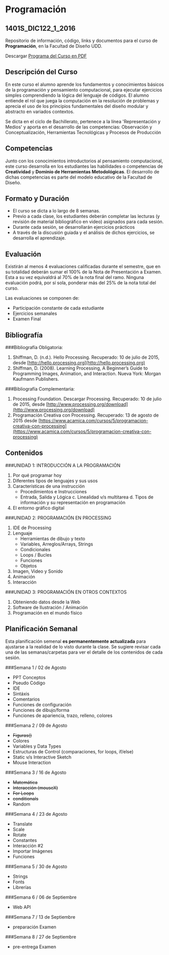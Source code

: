 # Programación
## 1401S_DIC122_1_2016
Repositorio de información, código, links y documentos para el curso de **Programación**, en la Facultad de Diseño UDD.

Descargar [Programa del Curso en PDF](https://github.com/sergiomajluf/Programacion/blob/master/DIC122_Programaci%C3%B3n.pdf)


## Descripción del Curso
En este curso el alumno aprende los fundamentos y conocimientos básicos de la programación y pensamiento computacional, para ejecutar ejercicios simples comprendiendo la lógica del lenguaje de códigos. El alumno entiende el rol que juega la computación en la resolución de problemas y aprecia el uso de los principios fundamentales del diseño modular y abstracto en variados contextos. 

Se dicta en el ciclo de Bachillerato, pertenece a la línea 'Representación y Medios' y aporta en el desarrollo de las competencias: Observación y Conceptualización, Herramientas Tecnológicas y Procesos de Producción

## Competencias
Junto con los conocimientos introductorios al pensamiento computacional, este curso desarrolla en los estudiantes las habilidades o competencias de **Creatividad** y **Dominio de Herramientas Metodológicas**. El desarrollo de dichas competencias es parte del modelo educativo de la Facultad de Diseño.

## Formato y Duración
* El curso se dicta a lo largo de 8 semanas.
* Previo a cada clase, los estudiantes deberán completar las lecturas (y revisión de material bibliográfico en video) asignados para cada sesión.
* Durante cada sesión, se desarrollarán ejercicios prácticos
* A través de la discusión guiada y el análisis de dichos ejercicios, se desarrolla el aprendizaje.

## Evaluación
Existirán al menos 4 evaluaciones calificadas durante el semestre, que en su totalidad deberán sumar el 100% de la Nota de Presentación a Examen.Esta a su vez equivaldrá al 70% de la nota final del ramo.Ninguna evaluación podrá, por sí sola, ponderar más del 25% de la nota total del curso.
Las evaluaciones se componen de:
* Participación constante de cada estudiante
* Ejercicios semanales
* Examen Final

## Bibliografía
###Bibliografía Obligatoria:1.	Shiffman, D. (n.d.). Hello Processing. Recuperado: 10 de julio de 2015, desde [http://hello.processing.org](http://hello.processing.org) 2.	 Shiffman, D. (2008). Learning Processing, A Beginner’s Guide to Programming Images, Animation, and Interaction. Nueva York: Morgan Kaufmann Publishers.###Bibliografía Complementaria:1.	Processing Foundation. Descargar Processing. Recuperado: 10 de julio de 2015, desde [http://www.processing.org/download](http://www.processing.org/download) 2.	Programación Creativa con Processing. Recuperado: 13 de agosto de 2015 desde [https://www.acamica.com/cursos/5/programacion-creativa-con-processing](https://www.acamica.com/cursos/5/programacion-creativa-con-processing) 


## Contenidos


###UNIDAD 1: INTRODUCCIÓN A LA PROGRAMACIÓN
1.	Por qué programar hoy
2.	Diferentes tipos de lenguajes y sus usos
3.	Características de una instrucción
	- Procedimientos e Instrucciones
	- Entrada, Salida y Lógica
	c.	Linealidad v/s multitarea
	d.	Tipos de información y su representación en programación
4. El entorno gráfico digital


###UNIDAD 2: PROGRAMACIÓN EN PROCESSING
1.	IDE de Processing
2.	Lenguaje
	* 	Herramientas de dibujo y texto
	* 	Variables, Arreglos/Arrays, Strings
	* 	Condicionales
	* 	Loops / Bucles
	* 	Funciones
	* 	Objetos
3.	Imagen, Video y Sonido
4.	Animación
5. Interacción


###UNIDAD 3: PROGRAMACIÓN EN OTROS CONTEXTOS
1.	Obteniendo datos desde la Web
2.	Software de Ilustración / Animación
3.	Programación en el mundo físico


## Planificación Semanal
Esta planificación semenal **es permanentemente actualizada** para ajustarse a la realidad de lo visto durante la clase.
Se sugiere revisar cada una de las semanas/carpetas para ver el detalle de los contenidos de cada sesión.

###Semana 1 / 02 de Agosto
* PPT Conceptos
* Pseudo Código
* IDE
* Sintáxis
* Comentarios
* Funciones de configuración
* Funciones de dibujo/forma
* Funciones de apariencia, trazo, relleno, colores


###Semana 2 / 09 de Agosto
* ~~Figuras()~~
* Colores
* Variables y Data Types
* Estructuras de Control (comparaciones, for loops, if/else)
* Static v/s Interactive Sketch
* Mouse Interaction

###Semana 3 / 16 de Agosto
* ~~Matemática~~
* ~~Interacción (mouseX)~~
* ~~For Loops~~
* ~~conditionals~~
* Random

###Semana 4 / 23 de Agosto
* Translate
* Scale
* Rotate
* Constantes
* Interacción #2
* Importar Imágenes
* Funciones

###Semana 5 / 30 de Agosto
* Strings
* Fonts
* Librerías

###Semana 6 / 06 de Septiembre
* Web API

###Semana 7 / 13 de Septiembre
* preparación Examen

###Semana 8 / 27 de Septiembre
* pre-entrega Examen


